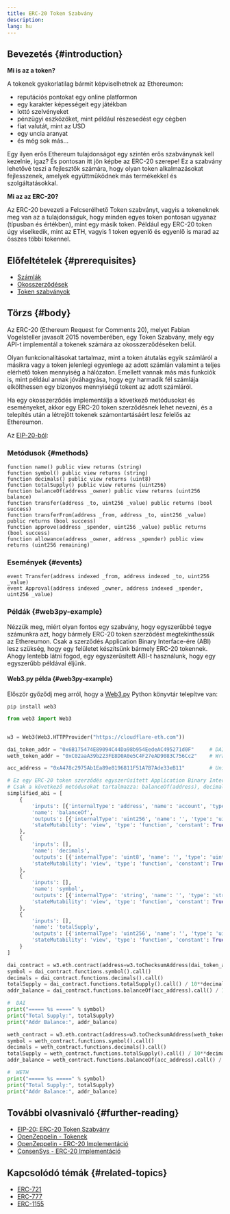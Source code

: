 ```yaml
---
title: ERC-20 Token Szabvány
description:
lang: hu
---
```


## Bevezetés {#introduction}

**Mi is az a token?**

A tokenek gyakorlatilag bármit képviselhetnek az Ethereumon:

- reputációs pontokat egy online platformon
- egy karakter képességeit egy játékban
- lottó szelvényeket
- pénzügyi eszközöket, mint például részesedést egy cégben
- fiat valutát, mint az USD
- egy uncia aranyat
- és még sok más...

Egy ilyen erős Ethereum tulajdonságot egy szintén erős szabványnak kell kezelnie, igaz? És pontosan itt jön képbe az ERC-20 szerepe! Ez a szabvány lehetővé teszi a fejlesztők számára, hogy olyan token alkalmazásokat fejlesszenek, amelyek együttműködnek más termékekkel és szolgáltatásokkal.

**Mi az az ERC-20?**

Az ERC-20 bevezeti a Felcserélhető Token szabványt, vagyis a tokeneknek meg van az a tulajdonságuk, hogy minden egyes token pontosan ugyanaz (típusban és értékben), mint egy másik token. Például egy ERC-20 token úgy viselkedik, mint az ETH, vagyis 1 token egyenlő és egyenlő is marad az összes többi tokennel.

## Előfeltételek {#prerequisites}

- [Számlák](/developers/docs/accounts)
- [Okosszerződések](/developers/docs/smart-contracts/)
- [Token szabványok](/developers/docs/standards/tokens/)

## Törzs {#body}

Az ERC-20 (Ethereum Request for Comments 20), melyet Fabian Vogelsteller javasolt 2015 novemberében, egy Token Szabvány, mely egy API-t implementál a tokenek számára az okosszerződéseken belül.

Olyan funkcionalitásokat tartalmaz, mint a token átutalás egyik számláról a másikra vagy a token jelenlegi egyenlege az adott számlán valamint a teljes elérhető token mennyiség a hálózaton. Emellett vannak más más funkciók is, mint például annak jóváhagyása, hogy egy harmadik fél számlája elkölthessen egy bizonyos mennyiségű tokent az adott számláról.

Ha egy okosszerződés implementálja a következő metódusokat és eseményeket, akkor egy ERC-20 token szerződésnek lehet nevezni, és a telepítés után a létrejött tokenek számontartásáért lesz felelős az Ethereumon.

Az [EIP-20-ból](https://eips.ethereum.org/EIPS/eip-20):

### Metódusok {#methods}

```solidity
function name() public view returns (string)
function symbol() public view returns (string)
function decimals() public view returns (uint8)
function totalSupply() public view returns (uint256)
function balanceOf(address _owner) public view returns (uint256 balance)
function transfer(address _to, uint256 _value) public returns (bool success)
function transferFrom(address _from, address _to, uint256 _value) public returns (bool success)
function approve(address _spender, uint256 _value) public returns (bool success)
function allowance(address _owner, address _spender) public view returns (uint256 remaining)
```

### Események {#events}

```solidity
event Transfer(address indexed _from, address indexed _to, uint256 _value)
event Approval(address indexed _owner, address indexed _spender, uint256 _value)
```

### Példák {#web3py-example}

Nézzük meg, miért olyan fontos egy szabvány, hogy egyszerűbbé tegye számunkra azt, hogy bármely ERC-20 token szerződést megtekinthessük az Ethereumon. Csak a szerződés Application Binary Interface-ére (ABI) lesz szükség, hogy egy felületet készítsünk bármely ERC-20 tokennek. Ahogy lentebb látni fogod, egy egyszerűsített ABI-t használunk, hogy egy egyszerűbb példával éljünk.

#### Web3.py példa {#web3py-example}

Először győződj meg arról, hogy a [Web3.py](https://web3py.readthedocs.io/en/stable/quickstart.html#installation) Python könyvtár telepítve van:

```
pip install web3
```

```python
from web3 import Web3


w3 = Web3(Web3.HTTPProvider("https://cloudflare-eth.com"))

dai_token_addr = "0x6B175474E89094C44Da98b954EedeAC495271d0F"     # DAI
weth_token_addr = "0xC02aaA39b223FE8D0A0e5C4F27eAD9083C756Cc2"    # Wrapped ether (WETH)

acc_address = "0xA478c2975Ab1Ea89e8196811F51A7B7Ade33eB11"        # Uniswap V2: DAI 2

# Ez egy ERC-20 token szerződés egyszerűsített Application Binary Interface-e (ABI).
# Csak a következő metódusokat tartalmazza: balanceOf(address), decimals(), symbol() és totalSupply()
simplified_abi = [
    {
        'inputs': [{'internalType': 'address', 'name': 'account', 'type': 'address'}],
        'name': 'balanceOf',
        'outputs': [{'internalType': 'uint256', 'name': '', 'type': 'uint256'}],
        'stateMutability': 'view', 'type': 'function', 'constant': True
    },
    {
        'inputs': [],
        'name': 'decimals',
        'outputs': [{'internalType': 'uint8', 'name': '', 'type': 'uint8'}],
        'stateMutability': 'view', 'type': 'function', 'constant': True
    },
    {
        'inputs': [],
        'name': 'symbol',
        'outputs': [{'internalType': 'string', 'name': '', 'type': 'string'}],
        'stateMutability': 'view', 'type': 'function', 'constant': True
    },
    {
        'inputs': [],
        'name': 'totalSupply',
        'outputs': [{'internalType': 'uint256', 'name': '', 'type': 'uint256'}],
        'stateMutability': 'view', 'type': 'function', 'constant': True
    }
]

dai_contract = w3.eth.contract(address=w3.toChecksumAddress(dai_token_addr), abi=simplified_abi)
symbol = dai_contract.functions.symbol().call()
decimals = dai_contract.functions.decimals().call()
totalSupply = dai_contract.functions.totalSupply().call() / 10**decimals
addr_balance = dai_contract.functions.balanceOf(acc_address).call() / 10**decimals

#  DAI
print("===== %s =====" % symbol)
print("Total Supply:", totalSupply)
print("Addr Balance:", addr_balance)

weth_contract = w3.eth.contract(address=w3.toChecksumAddress(weth_token_addr), abi=simplified_abi)
symbol = weth_contract.functions.symbol().call()
decimals = weth_contract.functions.decimals().call()
totalSupply = weth_contract.functions.totalSupply().call() / 10**decimals
addr_balance = weth_contract.functions.balanceOf(acc_address).call() / 10**decimals

#  WETH
print("===== %s =====" % symbol)
print("Total Supply:", totalSupply)
print("Addr Balance:", addr_balance)
```

## További olvasnivaló {#further-reading}

- [EIP-20: ERC-20 Token Szabvány](https://eips.ethereum.org/EIPS/eip-20)
- [OpenZeppelin - Tokenek](https://docs.openzeppelin.com/contracts/3.x/tokens#ERC20)
- [OpenZeppelin - ERC-20 Implementáció](https://github.com/OpenZeppelin/openzeppelin-contracts/blob/master/contracts/token/ERC20/ERC20.sol)
- [ConsenSys - ERC-20 Implementáció](https://github.com/ConsenSys/Tokens/blob/master/contracts/eip20/EIP20.sol)

## Kapcsolódó témák {#related-topics}

- [ERC-721](/developers/docs/standards/tokens/erc-721/)
- [ERC-777](/developers/docs/standards/tokens/erc-777/)
- [ERC-1155](/developers/docs/standards/tokens/erc-1155/)
